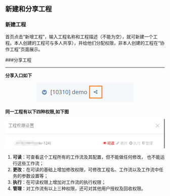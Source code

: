 

## 新建和分享工程
### 新建工程
首页点击“新增工程”，输入工程名称和工程描述（不能为空），就可新建一个工程。本人创建的工程可与多人共享），并给他们分配权限，非本人创建的工程在“协作工程”页面展示。 

###分享工程
*** 
**分享入口如下**

<div  align="center">
 <img src="./manual/projectshare.png"/>   
</div>

**同一工程有以下四种权限,如下图**
<div  align="center">
 <img src="./manual/pic1.png"/>   
</div>

1. **可读**：可查看这个工程所有的工作流及其配置，但不能做任何修改， 也不能运行这些工作流；
2. **更改**：在可读的基础上增加修改权限，可修改工程名、工作流以及工作流中任务的参数设置等；
3. **执行**：在可读权限上增加对工作流的执行权限；
4. **管理**：对工作流有以上三种权限，还可对其他用户授权及回收权限。

